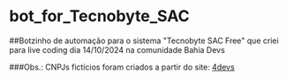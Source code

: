 # bot_for_Tecnobyte_SAC
##Botzinho de automação para o sistema "Tecnobyte SAC Free" que criei para live coding dia 14/10/2024 na comunidade Bahia Devs

###Obs.: CNPJs fictícios foram criados a partir do site: [4devs](https://www.4devs.com.br/gerador_de_cnpj)
